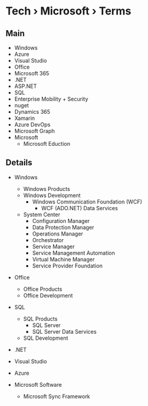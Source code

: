 # Tech › Microsoft › Terms


## Main

* Windows
* Azure
* Visual Studio
* Office
* Microsoft 365
* .NET
* ASP.NET
* SQL
* Enterprise Mobility + Security
* nuget
* Dynamics 365
* Xamarin
* Azure DevOps
* Microsoft Graph
* Microsoft
  * Microsoft Eduction




## Details

* Windows
  * Windows Products
  * Windows Development
    - Windows Communication Foundation (WCF)
      - WCF (ADO.NET) Data Services
  * System Center
    * Configuration Manager
    * Data Protection Manager
    * Operations Manager
    * Orchestrator
    * Service Manager
    * Service Management Automation
    * Virtual Machine Manager
    * Service Provider Foundation

* Office
  * Office Products
  * Office Development
* SQL
  * SQL Products
    - SQL Server
    - SQL Server Data Services
  * SQL Development
* .NET
* Visual Studio
* Azure
* Microsoft Software
  - Microsoft Sync Framework

